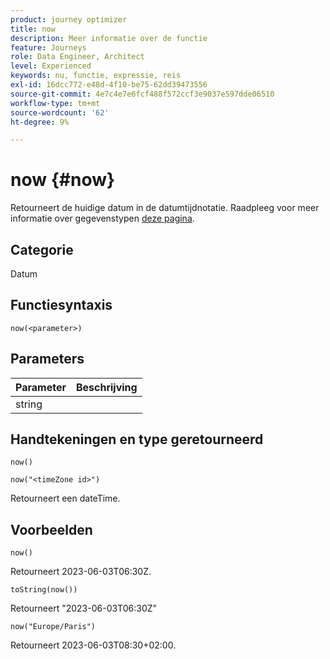 ```yaml
---
product: journey optimizer
title: now
description: Meer informatie over de functie
feature: Journeys
role: Data Engineer, Architect
level: Experienced
keywords: nu, functie, expressie, reis
exl-id: 16dcc772-e48d-4f10-be75-62dd39473556
source-git-commit: 4e7c4e7e6fcf488f572ccf3e9037e597dde06510
workflow-type: tm+mt
source-wordcount: '62'
ht-degree: 9%

---
```


# now {#now}

Retourneert de huidige datum in de datumtijdnotatie. Raadpleeg voor meer informatie over gegevenstypen [deze pagina](../expression/data-types.md).

## Categorie

Datum

## Functiesyntaxis

`now(<parameter>)`

## Parameters

| Parameter | Beschrijving |
|--- |--- |
| string |  |

## Handtekeningen en type geretourneerd

`now()`

`now("<timeZone id>")`

Retourneert een dateTime.

## Voorbeelden

`now()`

Retourneert 2023-06-03T06:30Z.

`toString(now())`

Retourneert &quot;2023-06-03T06:30Z&quot;

`now("Europe/Paris")`

Retourneert 2023-06-03T08:30+02:00.
